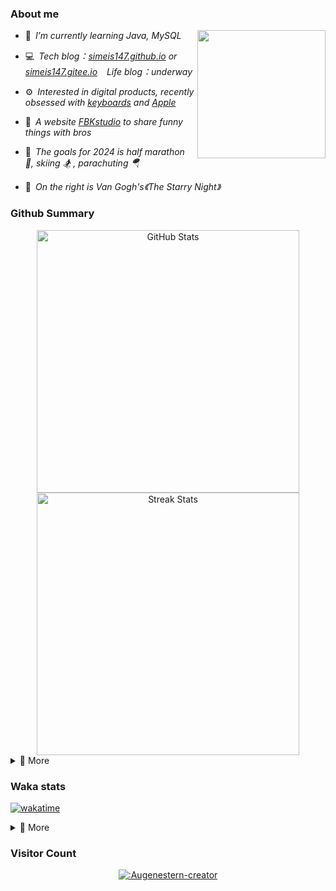 ### About me

<img align="right" src="https://simeis147.oss-cn-shenzhen.aliyuncs.com/readme/IMG_6570%2820230611-230627%29.JPG" height="205">

- 🌱&ensp;*I’m currently learning Java, MySQL*

- 💻&ensp;*Tech blog：[simeis147.github.io](https://simeis147.github.io) or [simeis147.gitee.io](https://simeis147.gitee.io/) &ensp; Life blog：underway*

- ⚙️&ensp;*Interested in digital products, recently obsessed with [keyboards](https://www.zfrontier.com/app/user/zae5QEwJmVroZk) and [Apple](apple.com)*

- 🔭&ensp;*A website [FBKstudio](https://fbkstudio.github.io/) to share funny things with bros* 

- 🌊&ensp;*The goals for 2024 is half marathon 🏃, skiing 🏂 , parachuting 🪂*

- 🌠&ensp;*On the right is Van Gogh's《The Starry Night》*

### Github Summary

<div align="center"> 

<img src="https://github-readme-stats.vercel.app/api?username=simeis147&theme=transparent&hide_border=true&show_icons=true&count_private=true" alt="GitHub Stats" width="420" />

<img src="https://github-readme-streak-stats.herokuapp.com/?user=simeis147&theme=transparent&hide_border=true" alt="Streak Stats" width="420" />

</div>

<details>
<summary>📑 More</summary>
</br> 

<!--  [<img src="https://github-profile-trophy.vercel.app/?username=simeis147&theme=nord&margin-w=25&title=Commits,Stars,Followers,Issues,PullRequest,Repositories" alt="Github Summary" />](https://github.com/ryo-ma/github-profile-trophy) -->

<!--  [<img src="https://github-readme-stats.vercel.app/api/top-langs/?username=simeis147&layout=compact&langs_count=10&hide_border=true&theme=transparent"/>](https://github.com/anuraghazra/github-readme-stats) -->
  
[![Ashutosh's github activity graph](https://github-readme-activity-graph.vercel.app/graph?username=simeis147&theme=react-dark)](https://github.com/ashutosh00710/github-readme-activity-graph)
  
</details>

### Waka stats

[![wakatime](https://wakatime.com/badge/user/fa238767-d1b2-496a-b6a7-115d077fa4e0.svg)](https://wakatime.com/@fa238767-d1b2-496a-b6a7-115d077fa4e0)

<details>
<summary>📑 More</summary>
</br>

<!--START_SECTION:waka-->
![Lines of code](https://img.shields.io/badge/From%20Hello%20World%20I%27ve%20Written-844.0%20thousand%20lines%20of%20code-blue)

**I'm an Early 🐤** 

```text
🌞 Morning                130 commits         ████░░░░░░░░░░░░░░░░░░░░░   14.66 % 
🌆 Daytime                451 commits         █████████████░░░░░░░░░░░░   50.85 % 
🌃 Evening                228 commits         ██████░░░░░░░░░░░░░░░░░░░   25.70 % 
🌙 Night                  78 commits          ██░░░░░░░░░░░░░░░░░░░░░░░   08.79 % 
```
📅 **I'm Most Productive on Tuesday** 

```text
Monday                   120 commits         ███░░░░░░░░░░░░░░░░░░░░░░   13.53 % 
Tuesday                  170 commits         █████░░░░░░░░░░░░░░░░░░░░   19.17 % 
Wednesday                121 commits         ███░░░░░░░░░░░░░░░░░░░░░░   13.64 % 
Thursday                 130 commits         ████░░░░░░░░░░░░░░░░░░░░░   14.66 % 
Friday                   148 commits         ████░░░░░░░░░░░░░░░░░░░░░   16.69 % 
Saturday                 105 commits         ███░░░░░░░░░░░░░░░░░░░░░░   11.84 % 
Sunday                   93 commits          ███░░░░░░░░░░░░░░░░░░░░░░   10.48 % 
```


📊 **This Week I Spent My Time On** 

```text
🕑︎ Time Zone: Asia/Shanghai

💬 Programming Languages: 
Markdown                 3 hrs 13 mins       ████████░░░░░░░░░░░░░░░░░   33.32 % 
YAML                     3 hrs 2 mins        ████████░░░░░░░░░░░░░░░░░   31.42 % 
TypeScript               2 hrs 19 mins       ██████░░░░░░░░░░░░░░░░░░░   24.06 % 
CSS                      33 mins             █░░░░░░░░░░░░░░░░░░░░░░░░   05.80 % 
JSON                     18 mins             █░░░░░░░░░░░░░░░░░░░░░░░░   03.22 % 

🔥 Editors: 
VS Code                  9 hrs 33 mins       █████████████████████████   98.74 % 
IntelliJ                 7 mins              ░░░░░░░░░░░░░░░░░░░░░░░░░   01.26 % 

🐱‍💻 Projects: 
Vitepress                2 hrs 58 mins       ████████░░░░░░░░░░░░░░░░░   30.79 % 
LifeBlog                 2 hrs 54 mins       ████████░░░░░░░░░░░░░░░░░   30.02 % 
Bug-Memoir               2 hrs 26 mins       ██████░░░░░░░░░░░░░░░░░░░   25.29 % 
simeis147.github.io      1 hr                ███░░░░░░░░░░░░░░░░░░░░░░   10.43 % 
BugBLOG                  7 mins              ░░░░░░░░░░░░░░░░░░░░░░░░░   01.34 % 

💻 Operating System: 
Windows                  5 hrs 29 mins       ██████████████░░░░░░░░░░░   56.73 % 
Mac                      4 hrs 11 mins       ███████████░░░░░░░░░░░░░░   43.27 % 
```

**I Mostly Code in JavaScript** 

```text
JavaScript               4 repos             ██████████░░░░░░░░░░░░░░░   40.00 % 
Java                     4 repos             ██████████░░░░░░░░░░░░░░░   40.00 % 
TypeScript               2 repos             █████░░░░░░░░░░░░░░░░░░░░   20.00 % 
```




<!--END_SECTION:waka-->

</details>

### Visitor Count

<div align="center">

[![:Augenestern-creator](https://count.getloli.com/get/@:simeis147?theme=moebooru)](https://github.com/journey-ad/Moe-Counter)

</div>
